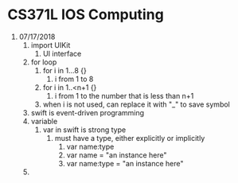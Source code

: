 # CS371L IOS Computing
1. 07/17/2018
    1. import UIKit
        1. UI interface
    2. for loop
        1. for i in 1...8 {}
            1. i from 1 to 8
        2. for i in 1..<n+1 {}
            1. i from 1 to the number that is less than n+1
        3. when i is not used, can replace it with "_" to save symbol
    3. swift is event-driven programming
    4. variable
        1. var in swift is strong type
            1. must have a type, either explicitly or implicitly
                1. var name:type
                2. var name = "an instance here"
                3. var name:type = "an instance here"
    5. 